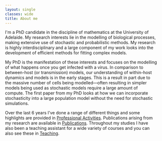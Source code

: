 ```yaml
---
layout: single
classes: wide
title: About me
---
```


I'm a PhD candidate in the discipline of mathematics at the University of Adelaide. My research interests lie in the modelling of biological processes, making extensive use of stochastic and probabilistic methods. My research is highly interdisciplinary and a large component of my work looks into the development of efficient methods for fitting complex models.

My PhD is the manifestation of these interests and focuses on the modelling of what happens once you get infected with a virus. In comparison to between-host (or transmission) models, our understanding of within-host dynamics and models is in the early stages. This is a result in part due to the massive number of cells being modelled—often resulting in simpler models being used as stochastic models require a large amount of compute. The first paper from my PhD looks at how we can incorporate stochasticity into a large population model without the need for stochastic simulations.

Over the last 6 years I've done a range of different things and some highlights are provided in [Professional Activities](/_pages/professional_activities/). Publications arising from my research are available in [Publications](/_pages/publications/). Throughout my studies I have also been a teaching assistant for a wide variety of courses and you can also see these in [Teaching](/_pages/teaching/). 
